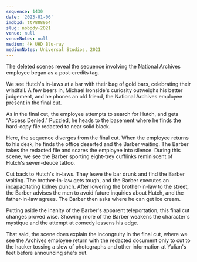 ```yaml
---
sequence: 1430
date: '2023-01-06'
imdbId: tt7888964
slug: nobody-2021
venue: null
venueNotes: null
medium: 4k UHD Blu-ray
mediumNotes: Universal Studios, 2021
---
```



The deleted scenes reveal the sequence involving the National Archives employee began as a post-credits tag.

We see Hutch's in-laws at a bar with their bag of gold bars, celebrating their windfall. A few beers in, Michael Ironside's curiosity outweighs his better judgement, and he phones an old friend, the National Archives employee present in the final cut.

As in the final cut, the employee attempts to search for Hutch, and gets “Access Denied.” Puzzled, he heads to the basement where he finds the hard-copy file redacted to near solid black.

Here, the sequence diverges from the final cut. When the employee returns to his desk, he finds the office deserted and the Barber waiting. The Barber takes the redacted file and scares the employee into silence. During this scene, we see the Barber sporting eight-trey cufflinks reminiscent of Hutch's seven-deuce tattoo.

Cut back to Hutch's in-laws. They leave the bar drunk and find the Barber waiting. The brother-in-law gets tough, and the Barber executes an incapacitating kidney punch. After lowering the brother-in-law to the street, the Barber advises the men to avoid future inquiries about Hutch, and the father-in-law agrees. The Barber then asks where he can get ice cream.

Putting aside the inanity of the Barber's apparent teleportation, this final cut changes proved wise. Showing more of the Barber weakens the character's mystique and the attempt at comedy lessens his edge.

That said, the scene does explain the incongruity in the final cut, where we see the Archives employee return with the redacted document only to cut to the hacker tossing a slew of photographs and other information at Yulian's feet before announcing she's out.
